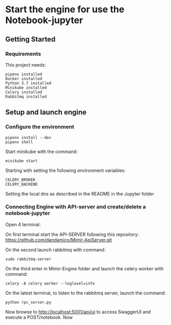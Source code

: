 # Start the engine for use the Notebook-jupyter 

## Getting Started

### Requirements

This project needs:

```
pipenv installed
Docker installed
Python 3.7 installed
Minikube installed
Celery installed
Rabbitmq installed
```

## Setup and launch engine
### Configure the environment

```
pipenv install --dev
pipenv shell
```
Start minikube with the command:
```
minikube start
```
 
Starting with setting the following environment variables:
```
CELERY_BROKER
CELERY_BACKEND
```
Setting the local dns as described in the README in the Jupyter folder

### Connecting Engine with API-server and create/delete a notebook-jupyter
Open 4 terminal:

On first terminal start the API-SERVER following this repository: https://github.com/dandamico/Mimir-ApiServer.git

On the second launch rabbitmq with command:
```
sudo rabbitmq-server
```

On the third  enter in Mimir-Engine folder and launch the celery worker with command:
```
celery -A celery worker --loglevel=info
```

On the latest terminal, to listen to the rabbitmq server, launch the command:
```
python rpc_server.py
```

Now browse to [http://localhost:5001/api/ui](http://localhost:5001/api/ui) to access SwaggerUI and execute a POST/notebook. Now 



